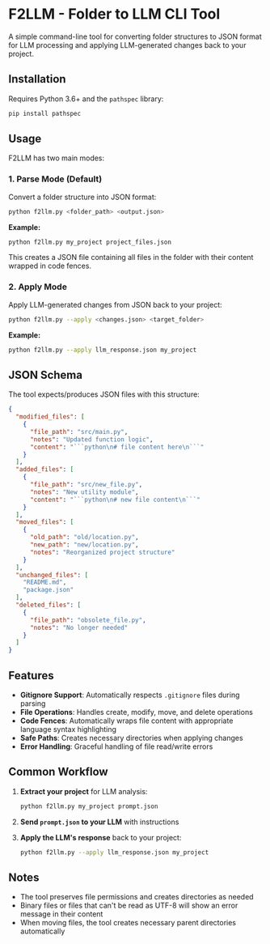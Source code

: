 # F2LLM - Folder to LLM CLI Tool

A simple command-line tool for converting folder structures to JSON format for LLM processing and applying LLM-generated changes back to your project.

## Installation

Requires Python 3.6+ and the `pathspec` library:

```bash
pip install pathspec
```

## Usage

F2LLM has two main modes:

### 1. Parse Mode (Default)
Convert a folder structure into JSON format:

```bash
python f2llm.py <folder_path> <output.json>
```

**Example:**
```bash
python f2llm.py my_project project_files.json
```

This creates a JSON file containing all files in the folder with their content wrapped in code fences.

### 2. Apply Mode
Apply LLM-generated changes from JSON back to your project:

```bash
python f2llm.py --apply <changes.json> <target_folder>
```

**Example:**
```bash
python f2llm.py --apply llm_response.json my_project
```

## JSON Schema

The tool expects/produces JSON files with this structure:

```json
{
  "modified_files": [
    {
      "file_path": "src/main.py",
      "notes": "Updated function logic",
      "content": "```python\n# file content here\n```"
    }
  ],
  "added_files": [
    {
      "file_path": "src/new_file.py", 
      "notes": "New utility module",
      "content": "```python\n# new file content\n```"
    }
  ],
  "moved_files": [
    {
      "old_path": "old/location.py",
      "new_path": "new/location.py",
      "notes": "Reorganized project structure"
    }
  ],
  "unchanged_files": [
    "README.md",
    "package.json"
  ],
  "deleted_files": [
    {
      "file_path": "obsolete_file.py",
      "notes": "No longer needed"
    }
  ]
}
```

## Features

- **Gitignore Support**: Automatically respects `.gitignore` files during parsing
- **File Operations**: Handles create, modify, move, and delete operations
- **Code Fences**: Automatically wraps file content with appropriate language syntax highlighting
- **Safe Paths**: Creates necessary directories when applying changes
- **Error Handling**: Graceful handling of file read/write errors

## Common Workflow

1. **Extract your project** for LLM analysis:
   ```bash
   python f2llm.py my_project prompt.json
   ```

2. **Send `prompt.json` to your LLM** with instructions

3. **Apply the LLM's response** back to your project:
   ```bash
   python f2llm.py --apply llm_response.json my_project
   ```

## Notes

- The tool preserves file permissions and creates directories as needed
- Binary files or files that can't be read as UTF-8 will show an error message in their content
- When moving files, the tool creates necessary parent directories automatically